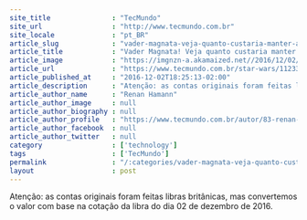 ```yaml
---
site_title               : "TecMundo"
site_url                 : "http://www.tecmundo.com.br"
site_locale              : "pt_BR"
article_slug             : "vader-magnata-veja-quanto-custaria-manter-a-estrela-da-morte-de-star-wars"
article_title            : "Vader Magnata! Veja quanto custaria manter a Estrela da Morte de Star Wars"
article_image            : "https://imgnzn-a.akamaized.net//2016/12/02/02171934100445-t1200x480.jpg"
article_url              : "https://www.tecmundo.com.br/star-wars/112338-vader-magnata-veja-quanto-custaria-manter-estrela-morte-star-wars.htm"
article_published_at     : "2016-12-02T18:25:13-02:00"
article_description      : "Atenção: as contas originais foram feitas libras britânicas, mas convertemos o valor com base na cotação da libra do dia 02 de dezembro de 2016."
article_author_name      : "Renan Hamann"
article_author_image     : null
article_author_biography : null
article_author_profile   : "https://www.tecmundo.com.br/autor/83-renan-hamann/"
article_author_facebook  : null
article_author_twitter   : null
category                 : ['technology']
tags                     : ['TecMundo']
permalink                : "/:categories/vader-magnata-veja-quanto-custaria-manter-a-estrela-da-morte-de-star-wars/"
layout                   : post
---
```


Atenção: as contas originais foram feitas libras britânicas, mas convertemos o valor com base na cotação da libra do dia 02 de dezembro de 2016.
